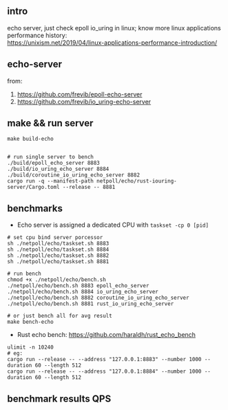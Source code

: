 ## intro
echo server, just check epoll io_uring in linux; know more linux applications performance history: <br>
https://unixism.net/2019/04/linux-applications-performance-introduction/

## echo-server
from: 
1. https://github.com/frevib/epoll-echo-server
2. https://github.com/frevib/io_uring-echo-server


## make && run server
```shell
make build-echo


# run single server to bench
./build/epoll_echo_server 8883
./build/io_uring_echo_server 8884
./build/coroutine_io_uring_echo_server 8882
cargo run -q --manifest-path netpoll/echo/rust-iouring-server/Cargo.toml --release -- 8881
```

## benchmarks
* Echo server is assigned a dedicated CPU with `taskset -cp 0 [pid]`
```shell
# set cpu bind server porcessor
sh ./netpoll/echo/taskset.sh 8883
sh ./netpoll/echo/taskset.sh 8884
sh ./netpoll/echo/taskset.sh 8882
sh ./netpoll/echo/taskset.sh 8881

# run bench
chmod +x ./netpoll/echo/bench.sh
./netpoll/echo/bench.sh 8883 epoll_echo_server
./netpoll/echo/bench.sh 8884 io_uring_echo_server
./netpoll/echo/bench.sh 8882 coroutine_io_uring_echo_server
./netpoll/echo/bench.sh 8881 rust_io_uring_echo_server

# or just bench all for avg result
make bench-echo
```

* Rust echo bench: https://github.com/haraldh/rust_echo_bench 
```shell
ulimit -n 10240
# eg:
cargo run --release -- --address "127.0.0.1:8883" --number 1000 --duration 60 --length 512
cargo run --release -- --address "127.0.0.1:8884" --number 1000 --duration 60 --length 512
```

## benchmark results QPS
